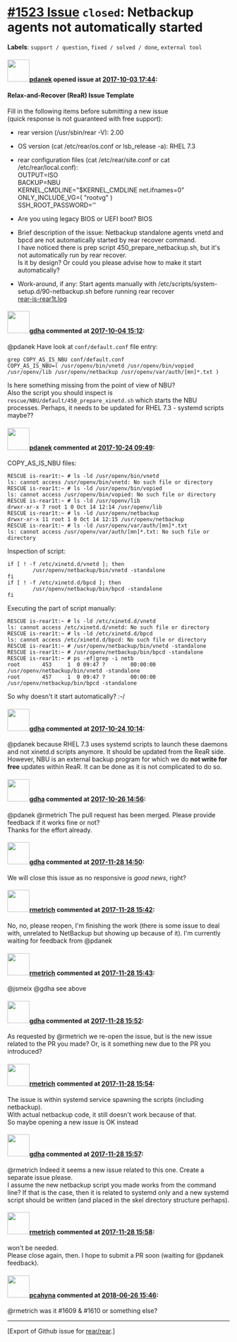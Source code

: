 [\#1523 Issue](https://github.com/rear/rear/issues/1523) `closed`: Netbackup agents not automatically started
=============================================================================================================

**Labels**: `support / question`, `fixed / solved / done`,
`external tool`

#### <img src="https://avatars.githubusercontent.com/u/19947508?v=4" width="50">[pdanek](https://github.com/pdanek) opened issue at [2017-10-03 17:44](https://github.com/rear/rear/issues/1523):

#### Relax-and-Recover (ReaR) Issue Template

Fill in the following items before submitting a new issue  
(quick response is not guaranteed with free support):

-   rear version (/usr/sbin/rear -V): 2.00

-   OS version (cat /etc/rear/os.conf or lsb\_release -a): RHEL 7.3

-   rear configuration files (cat /etc/rear/site.conf or cat
    /etc/rear/local.conf):  
    OUTPUT=ISO  
    BACKUP=NBU  
    KERNEL\_CMDLINE="$KERNEL\_CMDLINE net.ifnames=0"  
    ONLY\_INCLUDE\_VG=( "rootvg" )  
    SSH\_ROOT\_PASSWORD='<confidential>'

-   Are you using legacy BIOS or UEFI boot? BIOS

-   Brief description of the issue: Netbackup standalone agents vnetd
    and bpcd are not automatically started by rear recover command.  
    I have noticed there is prep script 450\_prepare\_netbackup.sh, but
    it's not automatically run by rear recover.  
    Is it by design? Or could you please advise how to make it start
    automatically?

-   Work-around, if any: Start agents manually with
    /etc/scripts/system-setup.d/90-netbackup.sh before running rear
    recover  
    [rear-is-rear1t.log](https://github.com/rear/rear/files/1353308/rear-is-rear1t.log)

#### <img src="https://avatars.githubusercontent.com/u/888633?u=cdaeb31efcc0048d3619651aa18dd4b76e636b21&v=4" width="50">[gdha](https://github.com/gdha) commented at [2017-10-04 15:12](https://github.com/rear/rear/issues/1523#issuecomment-334188692):

@pdanek Have look at `conf/default.conf` file entry:

    grep COPY_AS_IS_NBU conf/default.conf 
    COPY_AS_IS_NBU=( /usr/openv/bin/vnetd /usr/openv/bin/vopied /usr/openv/lib /usr/openv/netbackup /usr/openv/var/auth/[mn]*.txt )

Is here something missing from the point of view of NBU?  
Also the script you should inspect is
`rescue/NBU/default/450_prepare_xinetd.sh` which starts the NBU
processes. Perhaps, it needs to be updated for RHEL 7.3 - systemd
scripts maybe??

#### <img src="https://avatars.githubusercontent.com/u/19947508?v=4" width="50">[pdanek](https://github.com/pdanek) commented at [2017-10-24 09:49](https://github.com/rear/rear/issues/1523#issuecomment-338936670):

COPY\_AS\_IS\_NBU files:

    RESCUE is-rear1t:~ # ls -ld /usr/openv/bin/vnetd
    ls: cannot access /usr/openv/bin/vnetd: No such file or directory
    RESCUE is-rear1t:~ # ls -ld /usr/openv/bin/vopied
    ls: cannot access /usr/openv/bin/vopied: No such file or directory
    RESCUE is-rear1t:~ # ls -ld /usr/openv/lib
    drwxr-xr-x 7 root 1 0 Oct 14 12:14 /usr/openv/lib
    RESCUE is-rear1t:~ # ls -ld /usr/openv/netbackup
    drwxr-xr-x 11 root 1 0 Oct 14 12:15 /usr/openv/netbackup
    RESCUE is-rear1t:~ # ls -ld /usr/openv/var/auth/[mn]*.txt
    ls: cannot access /usr/openv/var/auth/[mn]*.txt: No such file or directory

Inspection of script:

    if [ ! -f /etc/xinetd.d/vnetd ]; then
            /usr/openv/netbackup/bin/vnetd -standalone
    fi
    if [ ! -f /etc/xinetd.d/bpcd ]; then
            /usr/openv/netbackup/bin/bpcd -standalone
    fi

Executing the part of script manually:

    RESCUE is-rear1t:~ # ls -ld /etc/xinetd.d/vnetd
    ls: cannot access /etc/xinetd.d/vnetd: No such file or directory
    RESCUE is-rear1t:~ # ls -ld /etc/xinetd.d/bpcd
    ls: cannot access /etc/xinetd.d/bpcd: No such file or directory
    RESCUE is-rear1t:~ # /usr/openv/netbackup/bin/vnetd -standalone
    RESCUE is-rear1t:~ # /usr/openv/netbackup/bin/bpcd -standalone
    RESCUE is-rear1t:~ # ps -ef|grep -i netb
    root       453     1  0 09:47 ?        00:00:00 /usr/openv/netbackup/bin/vnetd -standalone
    root       457     1  0 09:47 ?        00:00:00 /usr/openv/netbackup/bin/bpcd -standalone

So why doesn't it start automatically? :-/

#### <img src="https://avatars.githubusercontent.com/u/888633?u=cdaeb31efcc0048d3619651aa18dd4b76e636b21&v=4" width="50">[gdha](https://github.com/gdha) commented at [2017-10-24 10:14](https://github.com/rear/rear/issues/1523#issuecomment-338943137):

@pdanek because RHEL 7.3 uses systemd scripts to launch these daemons
and not xinetd.d scripts anymore. It should be updated from the ReaR
side.  
However, NBU is an external backup program for which we do **not write
for free** updates within ReaR. It can be done as it is not complicated
to do so.

#### <img src="https://avatars.githubusercontent.com/u/888633?u=cdaeb31efcc0048d3619651aa18dd4b76e636b21&v=4" width="50">[gdha](https://github.com/gdha) commented at [2017-10-26 14:56](https://github.com/rear/rear/issues/1523#issuecomment-339693541):

@pdanek @rmetrich The pull request has been merged. Please provide
feedback if it works fine or not?  
Thanks for the effort already.

#### <img src="https://avatars.githubusercontent.com/u/888633?u=cdaeb31efcc0048d3619651aa18dd4b76e636b21&v=4" width="50">[gdha](https://github.com/gdha) commented at [2017-11-28 14:50](https://github.com/rear/rear/issues/1523#issuecomment-347546951):

We will close this issue as no responsive is *good news*, right?

#### <img src="https://avatars.githubusercontent.com/u/1163635?u=36b5e32e1dd55f1ce77cad431a5683fce40a7934&v=4" width="50">[rmetrich](https://github.com/rmetrich) commented at [2017-11-28 15:42](https://github.com/rear/rear/issues/1523#issuecomment-347564317):

No, no, please reopen, I'm finishing the work (there is some issue to
deal with, unrelated to NetBackup but showing up because of it). I'm
currently waiting for feedback from @pdanek

#### <img src="https://avatars.githubusercontent.com/u/1163635?u=36b5e32e1dd55f1ce77cad431a5683fce40a7934&v=4" width="50">[rmetrich](https://github.com/rmetrich) commented at [2017-11-28 15:43](https://github.com/rear/rear/issues/1523#issuecomment-347564504):

@jsmeix @gdha see above

#### <img src="https://avatars.githubusercontent.com/u/888633?u=cdaeb31efcc0048d3619651aa18dd4b76e636b21&v=4" width="50">[gdha](https://github.com/gdha) commented at [2017-11-28 15:52](https://github.com/rear/rear/issues/1523#issuecomment-347567835):

As requested by @rmetrich we re-open the issue, but is the new issue
related to the PR you made? Or, is it something new due to the PR you
introduced?

#### <img src="https://avatars.githubusercontent.com/u/1163635?u=36b5e32e1dd55f1ce77cad431a5683fce40a7934&v=4" width="50">[rmetrich](https://github.com/rmetrich) commented at [2017-11-28 15:54](https://github.com/rear/rear/issues/1523#issuecomment-347568356):

The issue is within systemd service spawning the scripts (including
netbackup).  
With actual netbackup code, it still doesn't work because of that.  
So maybe opening a new issue is OK instead

#### <img src="https://avatars.githubusercontent.com/u/888633?u=cdaeb31efcc0048d3619651aa18dd4b76e636b21&v=4" width="50">[gdha](https://github.com/gdha) commented at [2017-11-28 15:57](https://github.com/rear/rear/issues/1523#issuecomment-347569312):

@rmetrich Indeed it seems a new issue related to this one. Create a
separate issue please.  
I assume the new netbackup script you made works from the command line?
If that is the case, then it is related to systemd only and a new
systemd script should be written (and placed in the skel directory
structure perhaps).

#### <img src="https://avatars.githubusercontent.com/u/1163635?u=36b5e32e1dd55f1ce77cad431a5683fce40a7934&v=4" width="50">[rmetrich](https://github.com/rmetrich) commented at [2017-11-28 15:58](https://github.com/rear/rear/issues/1523#issuecomment-347569605):

won't be needed.  
Please close again, then. I hope to submit a PR soon (waiting for
@pdanek feedback).

#### <img src="https://avatars.githubusercontent.com/u/26300485?u=9105d243bc9f7ade463a3e52e8dd13fa67837158&v=4" width="50">[pcahyna](https://github.com/pcahyna) commented at [2018-06-26 15:46](https://github.com/rear/rear/issues/1523#issuecomment-400359509):

@rmetrich was it \#1609 & \#1610 or something else?

------------------------------------------------------------------------

\[Export of Github issue for
[rear/rear](https://github.com/rear/rear).\]
